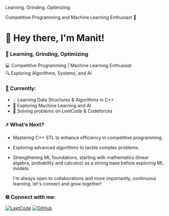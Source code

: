 Learning. Grinding. Optimizing.

Competitive Programming and Machine Learning Enthusiast 🚀 
# 👋 Hey there, I'm Manit!  

### 🚀 Learning, Grinding, Optimizing  
💻 Competitive Programming | Machine Learning Enthusiast  
🔍 Exploring Algorithms, Systems, and AI  

### 📌 Currently:  
- 💡 Learning Data Structures & Algorithms in C++  
- 🔬 Exploring Machine Learning and AI  
- 🎯 Solving problems on LeetCode & Codeforces  

### ⚡ What’s Next?  
- Mastering C++ STL to enhance efficiency in competitive programming.
- Exploring advanced algorithms to tackle complex problems.
- Strengthening ML foundations, starting with mathematics (linear algebra, probability and calculus) as a strong base before exploring ML models.


  I'm always open to collaborations and more importantly, continuous learning. let's connect and grow together!  

### 🌐 Connect with me:  
[![LeetCode](https://img.shields.io/badge/LeetCode-FFA116?style=for-the-badge&logo=leetcode&logoColor=black)](https://leetcode.com/u/Cyanide_17/)
[![GitHub](https://img.shields.io/badge/GitHub-181717?style=for-the-badge&logo=github&logoColor=white)](https://github.com/spiritbombed17)


